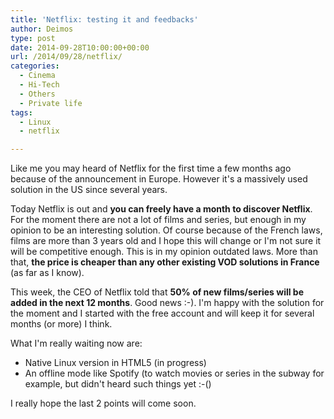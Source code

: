 ```yaml
---
title: 'Netflix: testing it and feedbacks'
author: Deimos
type: post
date: 2014-09-28T10:00:00+00:00
url: /2014/09/28/netflix/
categories:
  - Cinema
  - Hi-Tech
  - Others
  - Private life
tags:
  - Linux
  - netflix

---
```


Like me you may heard of Netflix for the first time a few months ago because of the announcement in Europe. However it's a massively used solution in the US since several years.

Today Netflix is out and **you can freely have a month to discover Netflix**. For the moment there are not a lot of films and series, but enough in my opinion to be an interesting solution. Of course because of the French laws, films are more than 3 years old and I hope this will change or I'm not sure it will be competitive enough. This is in my opinion outdated laws. More than that, **the price is cheaper than any other existing VOD solutions in France** (as far as I know).

This week, the CEO of Netflix told that **50% of new films/series will be added in the next 12 months**. Good news :-). I'm happy with the solution for the moment and I started with the free account and will keep it for several months (or more) I think.

What I'm really waiting now are:

  * Native Linux version in HTML5 (in progress)
  * An offline mode like Spotify (to watch movies or series in the subway for example, but didn't heard such things yet :-()

I really hope the last 2 points will come soon.